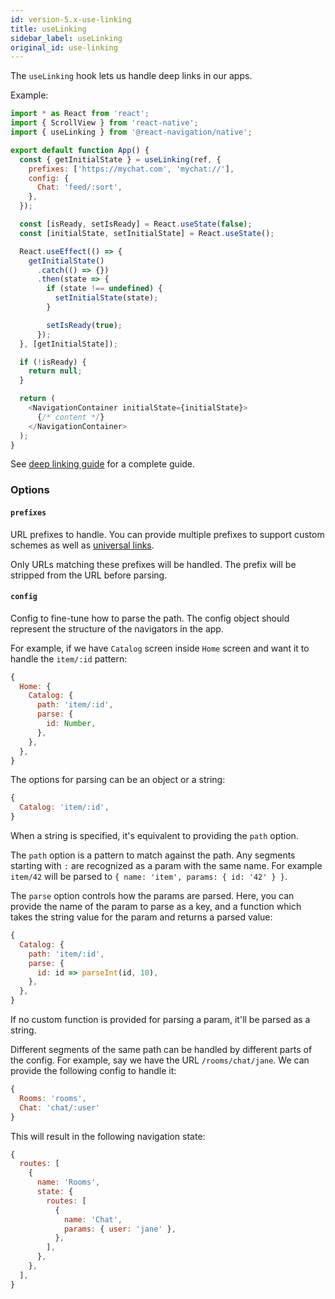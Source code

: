 ```yaml
---
id: version-5.x-use-linking
title: useLinking
sidebar_label: useLinking
original_id: use-linking
---
```


The `useLinking` hook lets us handle deep links in our apps.

Example:

```js
import * as React from 'react';
import { ScrollView } from 'react-native';
import { useLinking } from '@react-navigation/native';

export default function App() {
  const { getInitialState } = useLinking(ref, {
    prefixes: ['https://mychat.com', 'mychat://'],
    config: {
      Chat: 'feed/:sort',
    },
  });

  const [isReady, setIsReady] = React.useState(false);
  const [initialState, setInitialState] = React.useState();

  React.useEffect(() => {
    getInitialState()
      .catch(() => {})
      .then(state => {
        if (state !== undefined) {
          setInitialState(state);
        }

        setIsReady(true);
      });
  }, [getInitialState]);

  if (!isReady) {
    return null;
  }

  return (
    <NavigationContainer initialState={initialState}>
      {/* content */}
    </NavigationContainer>
  );
}
```

See [deep linking guide](deep-linking.html) for a complete guide.

### Options

#### `prefixes`

URL prefixes to handle. You can provide multiple prefixes to support custom schemes as well as [universal links](https://developer.apple.com/ios/universal-links/).

Only URLs matching these prefixes will be handled. The prefix will be stripped from the URL before parsing.

#### `config`

Config to fine-tune how to parse the path. The config object should represent the structure of the navigators in the app.

For example, if we have `Catalog` screen inside `Home` screen and want it to handle the `item/:id` pattern:

```js
{
  Home: {
    Catalog: {
      path: 'item/:id',
      parse: {
        id: Number,
      },
    },
  },
}
```

The options for parsing can be an object or a string:

```js
{
  Catalog: 'item/:id',
}
```

When a string is specified, it's equivalent to providing the `path` option.

The `path` option is a pattern to match against the path. Any segments starting with `:` are recognized as a param with the same name. For example `item/42` will be parsed to `{ name: 'item', params: { id: '42' } }`.

The `parse` option controls how the params are parsed. Here, you can provide the name of the param to parse as a key, and a function which takes the string value for the param and returns a parsed value:

```js
{
  Catalog: {
    path: 'item/:id',
    parse: {
      id: id => parseInt(id, 10),
    },
  },
}
```

If no custom function is provided for parsing a param, it'll be parsed as a string.

Different segments of the same path can be handled by different parts of the config. For example, say we have the URL `/rooms/chat/jane`. We can provide the following config to handle it:

```js
{
  Rooms: 'rooms',
  Chat: 'chat/:user'
}
```

This will result in the following navigation state:

```js
{
  routes: [
    {
      name: 'Rooms',
      state: {
        routes: [
          {
            name: 'Chat',
            params: { user: 'jane' },
          },
        ],
      },
    },
  ],
}
```
